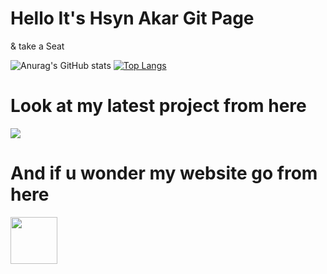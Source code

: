 # Hello It's Hsyn Akar Git Page
& take a Seat


![Anurag's GitHub stats](https://github-readme-stats.vercel.app/api?username=MrcodeOmega&show_icons=true&theme=radical)
[![Top Langs](https://github-readme-stats.vercel.app/api/top-langs/?username=mrcodeomega&layout=compact)](https://github.com/anuraghazra/github-readme-stats)

# Look at my latest project from here
<a href="https://github.com/MrCodeOmega/Flutter-Not-Defteri">
   <img align="center" src="https://github-readme-stats.vercel.app/api/pin/?username=mrcodeomega&repo=Flutter-Not-Defteri" />
</a>

# And if u wonder my website go from here 

<a align="center" href="https://github.com/MrCodeOmega/Flutter-Not-Defteri">
   <img align="center" src="https://i.pinimg.com/originals/1c/54/f7/1c54f7b06d7723c21afc5035bf88a5ef.png" style="width:75px; height:75px;" />
</a>
